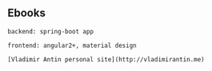 ## Ebooks

	backend: spring-boot app

	frontend: angular2+, material design

	[Vladimir Antin personal site](http://vladimirantin.me)